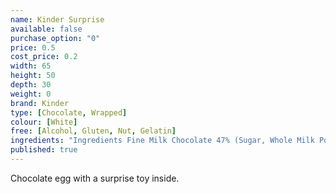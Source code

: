 ```yaml
---
name: Kinder Surprise
available: false
purchase_option: "0"
price: 0.5
cost_price: 0.2
width: 65
height: 50
depth: 30
weight: 0
brand: Kinder
type: [Chocolate, Wrapped]
colour: [White]
free: [Alcohol, Gluten, Nut, Gelatin]
ingredients: "Ingredients Fine Milk Chocolate 47% (Sugar, Whole Milk Powder, Cocoa Butter, Cocoa Mass. Emulsifier: Lecithins (Soya); Vanillin), Skimmed Milk Powder, Sugar, Vegetable Fat, Concentrated Butter. Emulsifier: Lecithins (Soya), Vanillin."
published: true
---
```

Chocolate egg with a surprise toy inside.